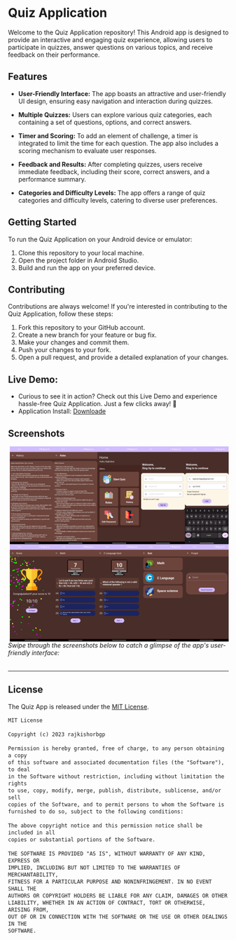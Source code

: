# Quiz Application

Welcome to the Quiz Application repository! This Android app is designed to provide an interactive and engaging quiz experience, allowing users to participate in quizzes, answer questions on various topics, and receive feedback on their performance.

## Features

- **User-Friendly Interface:** The app boasts an attractive and user-friendly UI design, ensuring easy navigation and interaction during quizzes.

- **Multiple Quizzes:** Users can explore various quiz categories, each containing a set of questions, options, and correct answers.

- **Timer and Scoring:** To add an element of challenge, a timer is integrated to limit the time for each question. The app also includes a scoring mechanism to evaluate user responses.

- **Feedback and Results:** After completing quizzes, users receive immediate feedback, including their score, correct answers, and a performance summary.

- **Categories and Difficulty Levels:** The app offers a range of quiz categories and difficulty levels, catering to diverse user preferences.

## Getting Started

To run the Quiz Application on your Android device or emulator:

1. Clone this repository to your local machine.
2. Open the project folder in Android Studio.
3. Build and run the app on your preferred device.

## Contributing

Contributions are always welcome! If you're interested in contributing to the Quiz Application, follow these steps:

1. Fork this repository to your GitHub account.
2. Create a new branch for your feature or bug fix.
3. Make your changes and commit them.
4. Push your changes to your fork.
5. Open a pull request, and provide a detailed explanation of your changes.


## Live Demo:

- Curious to see it in action? Check out this Live Demo and experience hassle-free Quiz Application. Just a few clicks away! 📲
- Application Install: [Downloade](https://github.com/rajkishorbgp/Android-Apps/blob/main/QuizApplication/quizApplication.apk)

## Screenshots

<img align="right" alt="Coding" width="100" src="https://github.com/rajkishorbgp/my-personal-data-/blob/main/AndroidProjects/TWSIP_Quiz_Application/1.jpg">
<img align="right" alt="Coding" width="100" src="https://github.com/rajkishorbgp/my-personal-data-/blob/main/AndroidProjects/TWSIP_Quiz_Application/2.jpg">
<img align="right" alt="Coding" width="100" src="https://github.com/rajkishorbgp/my-personal-data-/blob/main/AndroidProjects/TWSIP_Quiz_Application/3.jpg">
<img align="right" alt="Coding" width="100" src="https://github.com/rajkishorbgp/my-personal-data-/blob/main/AndroidProjects/TWSIP_Quiz_Application/4.jpg">
<img align="right" alt="Coding" width="100" src="https://github.com/rajkishorbgp/my-personal-data-/blob/main/AndroidProjects/TWSIP_Quiz_Application/5.jpg">
<img align="right" alt="Coding" width="100" src="https://github.com/rajkishorbgp/my-personal-data-/blob/main/AndroidProjects/TWSIP_Quiz_Application/6.jpg">
<img align="right" alt="Coding" width="100" src="https://github.com/rajkishorbgp/my-personal-data-/blob/main/AndroidProjects/TWSIP_Quiz_Application/7.jpg">
<img align="right" alt="Coding" width="100" src="https://github.com/rajkishorbgp/my-personal-data-/blob/main/AndroidProjects/TWSIP_Quiz_Application/8.jpg">
<img align="right" alt="Coding" width="100" src="https://github.com/rajkishorbgp/my-personal-data-/blob/main/AndroidProjects/TWSIP_Quiz_Application/9.jpg">
<img align="right" alt="Coding" width="100" src="https://github.com/rajkishorbgp/my-personal-data-/blob/main/AndroidProjects/TWSIP_Quiz_Application/10.jpg">

###### Swipe through the screenshots below to catch a glimpse of the app's user-friendly interface:

---



## License

The Quiz App is released under the [MIT License](LICENSE).

```
MIT License

Copyright (c) 2023 rajkishorbgp

Permission is hereby granted, free of charge, to any person obtaining a copy
of this software and associated documentation files (the "Software"), to deal
in the Software without restriction, including without limitation the rights
to use, copy, modify, merge, publish, distribute, sublicense, and/or sell
copies of the Software, and to permit persons to whom the Software is
furnished to do so, subject to the following conditions:

The above copyright notice and this permission notice shall be included in all
copies or substantial portions of the Software.

THE SOFTWARE IS PROVIDED "AS IS", WITHOUT WARRANTY OF ANY KIND, EXPRESS OR
IMPLIED, INCLUDING BUT NOT LIMITED TO THE WARRANTIES OF MERCHANTABILITY,
FITNESS FOR A PARTICULAR PURPOSE AND NONINFRINGEMENT. IN NO EVENT SHALL THE
AUTHORS OR COPYRIGHT HOLDERS BE LIABLE FOR ANY CLAIM, DAMAGES OR OTHER
LIABILITY, WHETHER IN AN ACTION OF CONTRACT, TORT OR OTHERWISE, ARISING FROM,
OUT OF OR IN CONNECTION WITH THE SOFTWARE OR THE USE OR OTHER DEALINGS IN THE
SOFTWARE.

```
